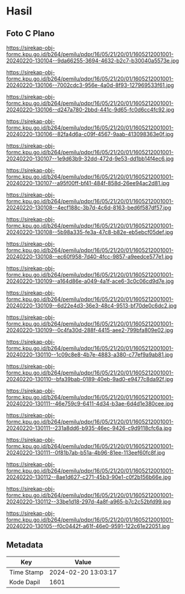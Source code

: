 # Hasil

## Foto C Plano

https://sirekap-obj-formc.kpu.go.id/b264/pemilu/pdpr/16/05/21/20/01/1605212001001-20240220-130104--9da66255-3694-4632-b2c7-b30040a5573e.jpg

https://sirekap-obj-formc.kpu.go.id/b264/pemilu/pdpr/16/05/21/20/01/1605212001001-20240220-130106--7002cdc3-956e-4a0d-8f93-127969533f61.jpg

https://sirekap-obj-formc.kpu.go.id/b264/pemilu/pdpr/16/05/21/20/01/1605212001001-20240220-130106--d247a780-2bbd-441c-9d65-fc0d6cc4fc92.jpg

https://sirekap-obj-formc.kpu.go.id/b264/pemilu/pdpr/16/05/21/20/01/1605212001001-20240220-130106--82fa4d6a-c09f-4567-9aab-413098363e0f.jpg

https://sirekap-obj-formc.kpu.go.id/b264/pemilu/pdpr/16/05/21/20/01/1605212001001-20240220-130107--1e9d63b9-32dd-472d-9e53-dd1bb14f4ec6.jpg

https://sirekap-obj-formc.kpu.go.id/b264/pemilu/pdpr/16/05/21/20/01/1605212001001-20240220-130107--a95f00ff-bf41-484f-858d-26ee94ac2d81.jpg

https://sirekap-obj-formc.kpu.go.id/b264/pemilu/pdpr/16/05/21/20/01/1605212001001-20240220-130108--4ecf188c-3b7d-4c6d-8163-bed6f587df57.jpg

https://sirekap-obj-formc.kpu.go.id/b264/pemilu/pdpr/16/05/21/20/01/1605212001001-20240220-130108--5b98a335-fe3a-47c8-b82e-eb5ebcf05def.jpg

https://sirekap-obj-formc.kpu.go.id/b264/pemilu/pdpr/16/05/21/20/01/1605212001001-20240220-130108--ec60f958-7d40-4fcc-9857-a9eedce577e1.jpg

https://sirekap-obj-formc.kpu.go.id/b264/pemilu/pdpr/16/05/21/20/01/1605212001001-20240220-130109--a164d86e-a049-4a1f-ace6-3c0c06cd9d7e.jpg

https://sirekap-obj-formc.kpu.go.id/b264/pemilu/pdpr/16/05/21/20/01/1605212001001-20240220-130109--6d22e4d3-36e3-48c4-9513-bf70de0c6dc2.jpg

https://sirekap-obj-formc.kpu.go.id/b264/pemilu/pdpr/16/05/21/20/01/1605212001001-20240220-130109--0c4fa30d-288f-4415-aee2-799bfa809e02.jpg

https://sirekap-obj-formc.kpu.go.id/b264/pemilu/pdpr/16/05/21/20/01/1605212001001-20240220-130110--1c09c8e8-4b7e-4883-a380-c77ef9a9ab81.jpg

https://sirekap-obj-formc.kpu.go.id/b264/pemilu/pdpr/16/05/21/20/01/1605212001001-20240220-130110--bfa39bab-0189-40eb-9ad0-e9477c8da92f.jpg

https://sirekap-obj-formc.kpu.go.id/b264/pemilu/pdpr/16/05/21/20/01/1605212001001-20240220-130111--46e759c9-6411-4d34-b3ae-6d4d1e380cee.jpg

https://sirekap-obj-formc.kpu.go.id/b264/pemilu/pdpr/16/05/21/20/01/1605212001001-20240220-130111--231a8dd6-b935-46ec-9426-c9d9118cfc6a.jpg

https://sirekap-obj-formc.kpu.go.id/b264/pemilu/pdpr/16/05/21/20/01/1605212001001-20240220-130111--0f81b7ab-b51a-4b96-81ee-113eef60fc8f.jpg

https://sirekap-obj-formc.kpu.go.id/b264/pemilu/pdpr/16/05/21/20/01/1605212001001-20240220-130112--8ae1d627-c271-45b3-90e1-c0f2b156b66e.jpg

https://sirekap-obj-formc.kpu.go.id/b264/pemilu/pdpr/16/05/21/20/01/1605212001001-20240220-130112--33be1d18-297d-4a8f-a965-b7c2c52bfd99.jpg

https://sirekap-obj-formc.kpu.go.id/b264/pemilu/pdpr/16/05/21/20/01/1605212001001-20240220-130105--f0c0442f-a61f-46e0-9591-122c61e22051.jpg


## Metadata

| Key        | Value               |
| ---------- | ------------------- |
| Time Stamp | 2024-02-20 13:03:17 |
| Kode Dapil | 1601                |




